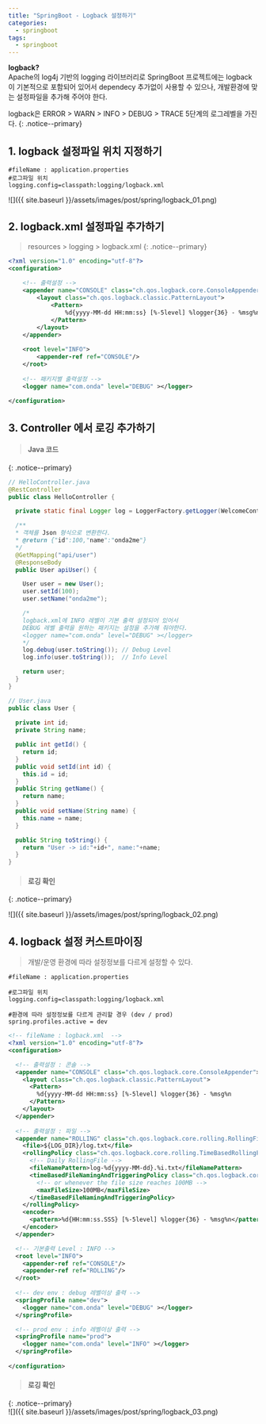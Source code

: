 ```yaml
---
title: "SpringBoot - Logback 설정하기"
categories: 
  - springboot
tags:
  - springboot
---
```


**logback?**    
Apache의 log4j 기반의 logging 라이브러리로 SpringBoot 프로젝트에는 logback이 기본적으로 포함되어 있어서 
dependecy 추가없이 사용할 수 있으나,
개발환경에 맞는 설정파일을 추가해 주어야 한다.    

logback은 ERROR > WARN > INFO > DEBUG > TRACE 5단계의 로그레벨을 가진다.
{: .notice--primary}    

## 1. logback 설정파일 위치 지정하기    
```
#fileName : application.properties
#로그파일 위치
logging.config=classpath:logging/logback.xml
```

![]({{ site.baseurl }}/assets/images/post/spring/logback_01.png)


## 2. logback.xml 설정파일 추가하기    
> resources > logging > logback.xml
{: .notice--primary}

```xml
<?xml version="1.0" encoding="utf-8"?>
<configuration>
 	
	<!-- 출력설정 -->
	<appender name="CONSOLE" class="ch.qos.logback.core.ConsoleAppender">
		<layout class="ch.qos.logback.classic.PatternLayout">
			<Pattern>
				%d{yyyy-MM-dd HH:mm:ss} [%-5level] %logger{36} - %msg%n
			</Pattern>
		</layout>
	</appender>
 
	<root level="INFO">
		<appender-ref ref="CONSOLE"/>
	</root>
	
	<!-- 패키지별 출력설정 -->
	<logger name="com.onda" level="DEBUG" ></logger>
  	
</configuration>
```

## 3. Controller 에서 로깅 추가하기
    

> #### Java 코드
{: .notice--primary}    

```java
// HelloController.java
@RestController
public class HelloController {

  private static final Logger log = LoggerFactory.getLogger(WelcomeController.class);

  /**
  * 객체를 Json 형식으로 변환한다.
  * @return {"id":100,"name":"onda2me"}
  */
  @GetMapping("api/user")
  @ResponseBody 
  public User apiUser() {

    User user = new User();		
    user.setId(100);
    user.setName("onda2me");

    /* 
    logback.xml에 INFO 레벨이 기본 출력 설정되어 있어서
    DEBUG 레벨 출력을 원하는 패키지는 설정을 추가해 줘야한다.
    <logger name="com.onda" level="DEBUG" ></logger>
    */
    log.debug(user.toString()); // Debug Level
    log.info(user.toString());  // Info Level

    return user;
  }	
}

// User.java
public class User {
	
  private int id;
  private String name;

  public int getId() {
    return id;
  }
  public void setId(int id) {
    this.id = id;
  }
  public String getName() {
    return name;
  }
  public void setName(String name) {
    this.name = name;
  }	

  public String toString() {
    return "User -> id:"+id+", name:"+name;
  }		
}
```

> #### 로깅 확인
{: .notice--primary}

![]({{ site.baseurl }}/assets/images/post/spring/logback_02.png)


## 4. logback 설정 커스트마이징 

> 개발/운영 환경에 따라 설정정보를 다르게 설정할 수 있다.

```
#fileName : application.properties

#로그파일 위치
logging.config=classpath:logging/logback.xml

#환경에 따라 설정정보를 다르게 관리할 경우 (dev / prod)
spring.profiles.active = dev
```

```xml
<!-- fileName : logback.xml  -->
<?xml version="1.0" encoding="utf-8"?>
<configuration>

  <!-- 출력설정 : 콘솔 -->
  <appender name="CONSOLE" class="ch.qos.logback.core.ConsoleAppender">
    <layout class="ch.qos.logback.classic.PatternLayout">
      <Pattern>
        %d{yyyy-MM-dd HH:mm:ss} [%-5level] %logger{36} - %msg%n
      </Pattern>
    </layout>
  </appender>
 
  <!-- 출력설정 : 파일 --> 
  <appender name="ROLLING" class="ch.qos.logback.core.rolling.RollingFileAppender">
    <file>${LOG_DIR}/log.txt</file>
    <rollingPolicy class="ch.qos.logback.core.rolling.TimeBasedRollingPolicy">
      <!-- Daily RollingFile -->
      <fileNamePattern>log-%d{yyyy-MM-dd}.%i.txt</fileNamePattern>
      <timeBasedFileNamingAndTriggeringPolicy class="ch.qos.logback.core.rolling.SizeAndTimeBasedFNATP">
        <!-- or whenever the file size reaches 100MB -->
        <maxFileSize>100MB</maxFileSize>
      </timeBasedFileNamingAndTriggeringPolicy>
    </rollingPolicy>
    <encoder>
      <pattern>%d{HH:mm:ss.SSS} [%-5level] %logger{36} - %msg%n</pattern>
    </encoder>
  </appender> 

  <!-- 기본출력 Level : INFO -->
  <root level="INFO">
    <appender-ref ref="CONSOLE"/>
    <appender-ref ref="ROLLING"/>
  </root>
	
  <!-- dev env : debug 레벨이상 출력 -->
  <springProfile name="dev"> 
    <logger name="com.onda" level="DEBUG" ></logger>
  </springProfile>

  <!-- prod env : info 레벨이상 출력 --> 
  <springProfile name="prod"> 
    <logger name="com.onda" level="INFO" ></logger>
  </springProfile>
  	
</configuration>
```

> #### 로깅 확인
{: .notice--primary}    
![]({{ site.baseurl }}/assets/images/post/spring/logback_03.png)    

    